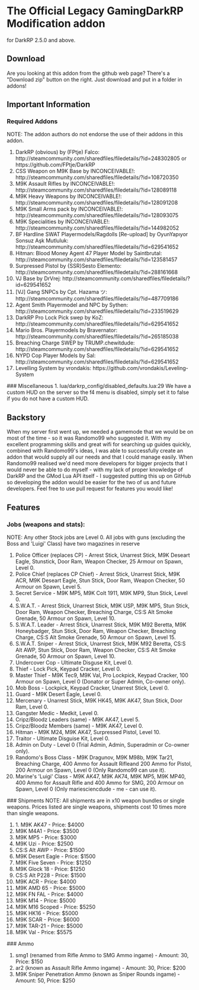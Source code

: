 The Official Legacy GamingDarkRP Modification addon
==================
for DarkRP 2.5.0 and above.

## Download
Are you looking at this addon from the github web page? There's a "Download zip" button on the right.
Just download and put in a folder in addons!

## Important Information

### Required Addons
NOTE: The addon authors do not endorse the use of their addons in this addon.
<ol>
	<li>DarkRP (obvious) by (FPtje) Falco: http://steamcommunity.com/sharedfiles/filedetails/?id=248302805 or https://github.com/FPtje/DarkRP</li>
	<li>CSS Weapon on M9K Base by INCONCEIVABLE!: http://steamcommunity.com/sharedfiles/filedetails/?id=108720350</li>
	<li>M9K Assault Rifles by INCONCEIVABLE!: http://steamcommunity.com/sharedfiles/filedetails/?id=128089118</li>
	<li>M9K Heavy Weapons by INCONCEIVABLE!: http://steamcommunity.com/sharedfiles/filedetails/?id=128091208</li>
	<li>M9K Small Arms pack by INCONCEIVABLE!: http://steamcommunity.com/sharedfiles/filedetails/?id=128093075</li>
	<li>M9K Specialities by INCONCEIVABLE!: http://steamcommunity.com/sharedfiles/filedetails/?id=144982052</li>
	<li>BF Hardline SWAT Playermodels/Ragdolls [Re-upload] by OyunYapıyor Sonsuz Aşk Mutluluk: http://steamcommunity.com/sharedfiles/filedetails/?id=629541652</li>
	<li>Hitman: Blood Money Agent 47 Player Model by Saintbrutal: http://steamcommunity.com/sharedfiles/filedetails/?id=123581457</li>
	<li>Surpressed Pistol by {SSR}Sesto Elemento: http://steamcommunity.com/sharedfiles/filedetails/?id=288161668</li>
	<li>VJ Base by DrVrej: http://steamcommunity.com/sharedfiles/filedetails/?id=629541652</li>
	<li>[VJ] Gang SNPCs by Cpt. Hazama ツ: http://steamcommunity.com/sharedfiles/filedetails/?id=487709186</li>
	<li>Agent Smith Playermodel and NPC by Sythen: http://steamcommunity.com/sharedfiles/filedetails/?id=233519629</li>
	<li>DarkRP Pro Lock Pick swep by KoZ: http://steamcommunity.com/sharedfiles/filedetails/?id=629541652</li>
	<li>Mario Bros. Playermodels by Bravernator: http://steamcommunity.com/sharedfiles/filedetails/?id=265185038</li>
	<li>Breaching Charge SWEP by TRUMP.chewitdude: http://steamcommunity.com/sharedfiles/filedetails/?id=629541652</li>
	<li>NYPD Cop Player Models by Sal: http://steamcommunity.com/sharedfiles/filedetails/?id=629541652</li>
	<li>Levelling System by vrondakis: https://github.com/vrondakis/Leveling-System</li>
</ol>
### Miscellaneous
1. lua/darkrp_config/disabled_defaults.lua:29 We have a custom HUD on the server so the f4 menu is disabled, simply set it to false if you do not have a custom HUD.

##  Backstory
When my server first went up, we needed a gamemode that we would be on most of the time - so it was Randomo99 who suggested it.
With my excellent programming skills and great wifi for searching up guides quickly, combined with Randomo99's ideas, I was able to successfully create an addon that would supply all our needs and that I could manage easily. 
When Randomo99 realised we'd need more developers for bigger projects that I would never be able to do myself -  with my lack of proper knowledge of DarkRP and the GMod Lua API itself - I suggested putting this up on GitHub so developing the addon would be easier for the two of us and future developers. 
Feel free to use pull request for features you would like!

## Features

### Jobs (weapons and stats):
NOTE: Any other Stock jobs are Level 0. All jobs with guns (excluding the Boss and 'Luigi' Class) have two magazines in reserve
<ol>
	<li>Police Officer (replaces CP) - Arrest Stick, Unarrest Stick, M9K Deseart Eagle, Stunstick, Door Ram, Weapon Checker, 25 Armour on Spawn, Level 0.</li>
	<li>Police Chief (replaces CP Chief) - Arrest Stick, Unarrest Stick, M9K ACR, M9K Deseart Eagle, Stun Stick, Door Ram, Weapon Checker, 50 Armour on Spawn, Level 5.</li>
	<li>Secret Service - M9K MP5, M9K Colt 1911, M9K MP9, Stun Stick, Level 0.</li>
	<li>S.W.A.T. - Arrest Stick, Unarrest Stick, M9K USP, M9K MP5, Stun Stick, Door Ram, Weapon Checker, Breaching Charge, CS:S Alt Smoke Grenade, 50 Armour on Spawn, Level 10.</li>
	<li>S.W.A.T. Leader - Arrest Stick, Unarrest Stick, M9K M92 Beretta, M9K Honeybadger, Stun Stick, Door Ram, Weapon Checker, Breaching Charge, CS:S Alt Smoke Grenade, 50 Armour on Spawn, Level 15.</li>
	<li>S.W.A.T. Sniper - Arrest Stick, Unarrest Stick, M9K M92 Beretta, CS:S Alt AWP, Stun Stick, Door Ram, Weapon Checker, CS:S Alt Smoke Grenade, 50 Armour on Spawn, Level 10.</li>
	<li>Undercover Cop - Ultimate Disguse Kit, Level 0.</li>
	<li>Thief - Lock Pick, Keypad Cracker, Level 0.</li>
	<li>Master Thief - M9K Tec9, M9K Val, Pro Lockpick, Keypad Cracker, 100 Armour on Spawn, Level 0 (Donator or Super Admin, Co-owner only).</li>
	<li>Mob Boss - Lockpick, Keypad Cracker, Unarrest Stick, Level 0.</li>
	<li>Guard - M9K Desert Eagle, Level 0.</li>
	<li>Mercenary - Unarrest Stick, M9K HK45, M9K AK47, Stun Stick, Door Ram, Level 0.</li>
	<li>Gangster Medic - Medkit, Level 0.</li>
	<li>Cripz/Bloodz Leaders (same) - M9K AK47, Level 5.</li>
	<li>Cripz/Bloodz Members (same) - M9K AK47, Level 0.</li>
	<li>Hitman - M9K M24, M9K AK47, Surpressed Pistol, Level 10.</li>
	<li>Traitor - Ultimate Disguise Kit, Level 0.</li>
	<li>Admin on Duty - Level 0 (Trial Admin, Admin, Superadmin or Co-owner only).</li>
	<li>Randomo's Boss Class - M9K Dragunov, M9K M98b, M9K Tar21, Breaching Charge, 400 Ammo for Assault Rifleand 200 Ammo for Pistol, 200 Armour on Spawn, Level 0 (Only Randomo99 can use it).</li>
	<li>Marine's 'Luigi' Class - M9K AK47, M9K AK74, M9K MP5, M9K MP40, 400 Ammo for Assault Rifle and 400 Ammo for SMG, 200 Armour on Spawn, Level 0 (Only mariesciencdude - me - can use it).</li>
</ol>
### Shipments
NOTE: All shipments are in x10 weapon bundles or single weapons. Prices listed are single weapons, shipments cost 10 times more than single weapons.
<ol>
	<li>1. M9K AK47 - Price: $4000</li>
	<li>M9K M4A1 - Price: $3500</li>
	<li>M9K MP5 - Price: $3000</li>
	<li>M9K Uzi - Price: $2500</li>
	<li>CS:S Alt AWP - Price: $1500</li>
	<li>M9K Desert Eagle - Price: $1500</li>
	<li>M9K Five Seven - Price: $1250</li>
	<li>M9K Glock 18 - Price: $1250</li>
	<li>CS:S Alt P228 - Price: $1500</li>
	<li>M9K ACR - Price: $4000</li>
	<li>M9K AMD 65 - Price: $5000</li>
	<li>M9K FN FAL - Price: $4000</li>
	<li>M9K M14 - Price: $5000</li>
	<li>M9K M16 Scoped - Price: $5250</li>
	<li>M9K HK16 - Price: $5000</li>
	<li>M9K SCAR - Price: $6000</li>
	<li>M9K TAR-21 - Price: $5000</li>
	<li>M9K Val - Price: $5575</li>
</ol>
### Ammo
<ol>
	<li>smg1 (renamed from Rifle Ammo to SMG Ammo ingame) - Amount: 30, Price: $150</li>
	<li>ar2 (known as Assault Rifle Ammo ingame) - Amount: 30, Price: $200</li>
	<li>M9K Sniper Penetration Ammo (known as Sniper Rounds ingame) - Amount: 50, Price: $250</li>
</ol>